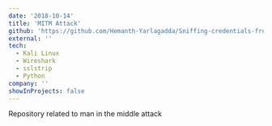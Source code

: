 ```yaml
---
date: '2018-10-14'
title: 'MITM Attack'
github: 'https://github.com/Hemanth-Yarlagadda/Sniffing-credentials-from-a-https-website'
external: ''
tech:
  - Kali Linux
  - Wireshark
  - sslstrip
  - Python
company: ''
showInProjects: false
---
```


Repository related to man in the middle attack
